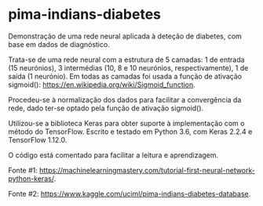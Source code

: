 # pima-indians-diabetes
Demonstração de uma rede neural aplicada à deteção de diabetes, com base em dados de diagnóstico.

Trata-se de uma rede neural com a estrutura de 5 camadas: 1 de entrada (15 neurónios), 3 intermédias (10, 8 e 10 neurónios, respectivamente), 1 de saída (1 neurónio). Em todas as camadas foi usada a função de ativação sigmoid(): https://en.wikipedia.org/wiki/Sigmoid_function.

Procedeu-se à normalização dos dados para facilitar a convergência da rede, dado ter-se optado pela função de ativação sigmoid().

Utilizou-se a biblioteca Keras para obter suporte à implementação com o método do TensorFlow. Escrito e testado em Python 3.6, com Keras 2.2.4 e TensorFlow 1.12.0.

O código está comentado para facilitar a leitura e aprendizagem.

Fonte #1: https://machinelearningmastery.com/tutorial-first-neural-network-python-keras/.

Fonte #2: https://www.kaggle.com/uciml/pima-indians-diabetes-database.

